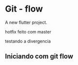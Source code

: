 # Git - flow

A new flutter project.

hotfix feito com master

testando a divergencia

## Iniciando com git flow